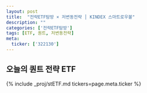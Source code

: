 ```yaml
---
layout: post
title:  "전략ETF탐방 × 저변동전략 │ KINDEX 스마트로우볼"
description: ""
categories: ['전략ETF탐방']
tags: [ETF, 퀀트, 저변동전략]
meta:
  ticker: ['322130']
---
```


## 오늘의 퀀트 전략 ETF

{% include _proj/stETF.md tickers=page.meta.ticker %}